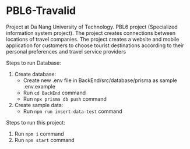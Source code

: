 # PBL6-Travalid
Project at Da Nang University of Technology. PBL6 project (Specialized information system project). The project creates connections between locations of travel companies. The project creates a website and mobile application for customers to choose tourist destinations according to their personal preferences and travel service providers

Steps to run Database:
1. Create database:
    - Create new .env file in BackEnd/src/database/prisma as sample .env.example
    - Run `cd BackEnd` command
    - Run `npx prisma db push` command
2. Create sample data:
    - Run `npm run insert-data-test` command

Steps to run this project:
1. Run `npm i` command
2. Run `npm start` command